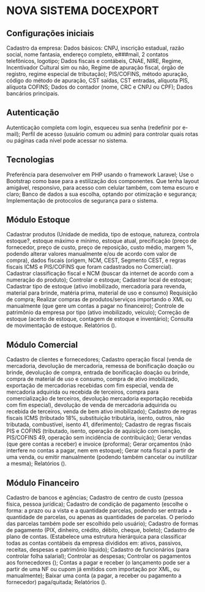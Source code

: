 # NOVA SISTEMA DOCEXPORT

## Configurações iniciais
Cadastro da empresa:
Dados básicos: CNPJ, inscrição estadual, razão social, nome fantasia, endereço completo, e###mail, 2 contatos telefônicos, logotipo;
Dados fiscais e contábeis, CNAE, NIRE, Regime, Incentivador Cultural sim ou não, Regime de apuração fiscal, órgão de registro, regime especial de tributação);
PIS/COFINS, método apuração, código do método de apuração, CST saídas, CST entradas, alíquota PIS, alíquota COFINS; 
Dados do contador (nome, CRC e CNPJ ou CPF);
Dados bancários principais.


## Autenticação
Autenticação completa com login, esqueceu sua senha (redefinir por e-mail);
Perfil de acesso (usuário comum ou admin) para controlar quais rotas ou páginas cada nível pode acessar no sistema. 

## Tecnologias
Preferência para desenvolver em PHP usando o framework Laravel;
Use o Bootstrap como base para a estilização dos componentes. Que tenha layout amigável, responsivo, para acesso com celular também, com tema escuro e claro;
Banco de dados a sua escolha, optando por otimização e segurança;
Implementação de protocolos de segurança para o sistema.

## Módulo Estoque
Cadastrar produtos (Unidade de medida, tipo de estoque, natureza, controla estoque?, estoque máximo e mínimo, estoque atual, precificação (preço de fornecedor, preço de custo, preço de reposição, custo médio, margem %, podendo alterar valores manualmente e/ou de acordo com valor de compra), dados fiscais (origem, NCM, CEST, Segmento CEST, e regras fiscais ICMS e PIS/COFINS que foram cadastrados no Comercial).
Cadastrar classificação fiscal e NCM (buscar da internet de acordo com a numeração do produto);
Controlar o estoque;
Cadastrar local de estoque;
Cadastrar tipo de estoque (ativo imobilizado, mercadoria para revenda, material para brinde, matéria prima, material de uso e consumo)
Requisição de compra;
Realizar compras de produtos/serviços importando o XML ou manualmente (que gere um contas a pagar no financeiro); 
Controle de patrimônio da empresa por tipo (ativo imobilizado, veículo);
Correção de estoque (acerto de estoque, contagem de estoque e inventário);
Consulta de movimentação de estoque.
Relatórios ().

## Módulo Comercial
Cadastro de clientes e fornecedores;
Cadastro operação fiscal (venda de mercadoria, devolução de mercadoria, remessa de bonificação doação ou brinde, devolução de compra, entrada de bonificação doação ou brinde, compra de material de uso e consumo, compra de ativo imobilizado, exportação de mercadorias recebidas com fim especial, venda de mercadoria adquirida ou recebida de terceiros, compra para comercialização de terceiros, devolução mercadoria exportação recebida com fim especial), devolução de venda de mercadoria adquirida ou recebida de terceiros, venda de bem ativo imobilizado);
Cadastro de regras fiscais ICMS (tributado 18%, substituição tributária, isento, outros, não tributada, combustível, isento 41, diferimento);
Cadastro de regras fiscais PIS e COFINS (tributado, isento, operação de aquisição com isenção, PIS/COFINS 49, operação sem incidência de contribuição);
Gerar vendas (que gere contas a receber) e invoice (proforma);
Gerar orçamentos (não interfere no contas a pagar, nem em estoque);
Gerar nota fiscal a partir de uma venda, ou emitir manualmente (podendo também cancelar ou inutilizar a mesma);
Relatórios ().

## Módulo Financeiro
Cadastro de bancos e agências;
Cadastro de centro de custo (pessoa física, pessoa jurídica);
Cadastro de condição de pagamento (escolhe o forma: a prazo ou a vista e a quantidade parcelas, podendo ser entrada + quantidade de parcelas, ou apenas as quantidades de parcelas. O período das parcelas também pode ser escolhido pelo usuário);
Cadastro de formas de pagamento (PIX, dinheiro, crédito, débito, cheque, boleto);
Cadastro de plano de contas. (Estabelece uma estrutura hierárquica para classificar todas as contas contábeis da empresa divididos em: ativos, passivos, receitas, despesas e patrimônio líquido);
Cadastro de funcionários (para controlar folha salarial);
Controlar as despesas;
Controlar os pagamentos aos fornecedores ();
Contas a pagar e receber (o lançamento pode ser a partir de uma NF ou cupom já emitidos com importação por XML, ou manualmente);
Baixar uma conta (a pagar, a receber ou pagamento a fornecedor) paga/quitada;
Relatórios ().
